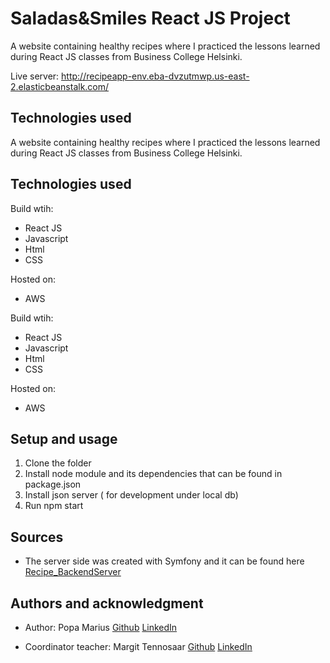 # Saladas&Smiles React JS Project

A website containing healthy recipes where I practiced the lessons learned during React JS classes from Business College Helsinki.

Live server: http://recipeapp-env.eba-dvzutmwp.us-east-2.elasticbeanstalk.com/

## Technologies used

A website containing healthy recipes where I practiced the lessons learned during React JS classes from Business College Helsinki.

## Technologies used

Build wtih:

- React JS
- Javascript
- Html
- CSS

Hosted on:

- AWS

Build wtih:

- React JS
- Javascript
- Html
- CSS

Hosted on:

- AWS

## Setup and usage

1. Clone the folder
2. Install node module and its dependencies that can be found in
   package.json
3. Install json server ( for development under local db)
4. Run npm start

## Sources

- The server side was created with Symfony and it can be found here [Recipe_BackendServer](https://github.com/izaacyo/Recipe_BackendServer)

## Authors and acknowledgment

- Author: Popa Marius [Github](https://github.com/izaacyo) [LinkedIn](https://www.linkedin.com/in/popamariuspetrut/)

- Coordinator teacher: Margit Tennosaar [Github](https://github.com/margittennosaar) [LinkedIn](https://www.linkedin.com/in/margittennosaar/)

